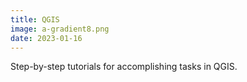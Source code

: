 ```yaml
---
title: QGIS
image: a-gradient8.png
date: 2023-01-16
---
```


Step-by-step tutorials for accomplishing tasks in QGIS.